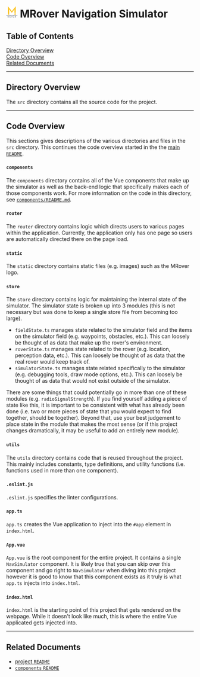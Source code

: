 # <img src="static/mrover.png" alt="MRover Logo" width="30"/> MRover Navigation Simulator

## Table of Contents
[Directory Overview](#directory-overview)<br/>
[Code Overview](#code-overview)<br/>
[Related Documents](#related-documents)<br/>

---

<!---------------------------- Directory Overview ---------------------------->
## Directory Overview
The `src` directory contains all the source code for the project.

---

<!------------------------------- Code Overview ------------------------------>
## Code Overview
This sections gives descriptions of the various directories and files in the `src` directory. This continues the code overview started in the the [main `README`](../README.md).

#### `components`
The `components` directory contains all of the Vue components that make up the simulator as well as the back-end logic that specifically makes each of those components work. For more information on the code in this directory, see [`components/README.md`](./components/README.md).

#### `router`
The `router` directory contains logic which directs users to various pages within the application. Currently, the application only has one page so users are automatically directed there on the page load.

#### `static`
The `static` directory contains static files (e.g. images) such as the MRover logo.

#### `store`
The `store` directory contains logic for maintaining the internal state of the simulator. The simulator state is broken up into 3 modules (this is not necessary but was done to keep a single store file from becoming too large).

* `fieldState.ts` manages state related to the simulator field and the items on the simulator field (e.g. waypoints, obstacles, etc.). This can loosely be thought of as data that make up the rover's environment.
* `roverState.ts` manages state related to the rover (e.g. location, perception data, etc.). This can loosely be thought of as data that the real rover would keep track of.
* `simulatorState.ts` manages state related specifically to the simulator (e.g. debugging tools, draw mode options, etc.). This can loosely be thought of as data that would not exist outside of the simulator.

There are some things that could potentially go in more than one of these modules (e.g. `radioSignalStrength`). If you find yourself adding a piece of state like this, it is important to be consistent with what has already been done (i.e. two or more pieces of state that you would expect to find together, should be together). Beyond that, use your best judgement to place state in the module that makes the most sense (or if this project changes dramatically, it may be useful to add an entirely new module).

#### `utils`
The `utils` directory contains code that is reused throughout the project. This mainly includes constants, type definitions, and utility functions (i.e. functions used in more than one component).

#### `.eslint.js`
`.eslint.js` specifies the linter configurations.

#### `app.ts`
`app.ts` creates the Vue application to inject into the `#app` element in `index.html`.

#### `App.vue`
`App.vue` is the root component for the entire project. It contains a single `NavSimulator` component. It is likely true that you can skip over this component and go right to `NavSimulator` when diving into this project however it is good to know that this component exists as it truly is what `app.ts` injects into `index.html`.

#### `index.html`
`index.html` is the starting point of this project that gets rendered on the webpage. While it doesn't look like much, this is where the entire Vue applicated gets injected into.

---

<!----------------------------- Related Documents ---------------------------->
## Related Documents
* [project `README`](../README.md)
* [`components` `README`](./components/README.md)
